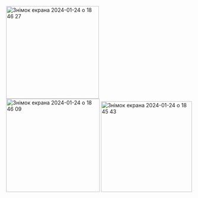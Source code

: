 <img width="250" alt="Знімок екрана 2024-01-24 о 18 46 27" src="https://github.com/antila3567/Maps-app-swiftUI/assets/69010621/6c775349-d07c-4c46-9cb4-7f0731357a5b">
<img width="252" alt="Знімок екрана 2024-01-24 о 18 46 09" src="https://github.com/antila3567/Maps-app-swiftUI/assets/69010621/925b4f13-3e16-4982-b79f-dfff6650fc4f">
<img width="245" alt="Знімок екрана 2024-01-24 о 18 45 43" src="https://github.com/antila3567/Maps-app-swiftUI/assets/69010621/1b0cb502-37d8-4be1-9a60-0502fc883500">
